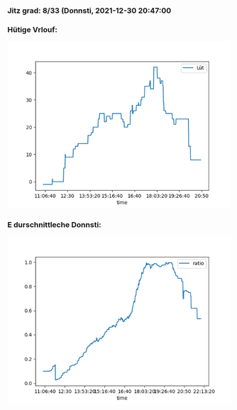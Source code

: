 ### Jitz grad: 8/33 (Donnsti, 2021-12-30 20:47:00

### Hütige Vrlouf:
![Graph](Today.png)

### E durschnittleche Donnsti:
![Graph](Donnsti.png)